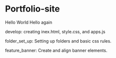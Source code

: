 # Portfolio-site

Hello World
Hello again

develop: creating inex.html, style.css, and apps.js

folder_set_up: Setting up folders and basic css rules.

feature_banner: Create and align banner elements.
